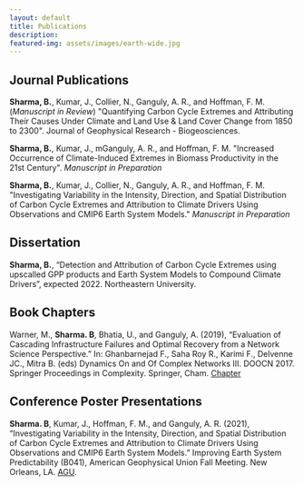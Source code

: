 ```yaml
---
layout: default
title: Publications 
description: 
featured-img: assets/images/earth-wide.jpg
---
```

## Journal Publications

**Sharma, B.**, Kumar, J., Collier, N., Ganguly, A. R., and Hoffman, F. M. (_Manuscript in Review_) "Quantifying Carbon Cycle Extremes and Attributing Their Causes Under Climate and Land Use & Land Cover Change from 1850 to 2300". Journal of Geophysical Research - Biogeosciences.

**Sharma, B.**, Kumar, J., mGanguly, A. R., and Hoffman, F. M. "Increased Occurrence of Climate-Induced Extremes in Biomass Productivity in the 21st Century". _Manuscript in Preparation_ 

**Sharma, B.**, Kumar, J., Collier, N., Ganguly, A. R., and Hoffman, F. M. "Investigating Variability in the Intensity, Direction, and Spatial Distribution of Carbon Cycle Extremes and Attribution to Climate Drivers Using Observations and CMIP6 Earth System Models." _Manuscript in Preparation_ 


## Dissertation

**Sharma, B.**, “Detection and Attribution of Carbon Cycle Extremes using upscalled GPP products and Earth System Models to Compound Climate Drivers”, expected 2022. Northeastern University. 


## Book Chapters

Warner, M., **Sharma. B**, Bhatia, U., and Ganguly, A. (2019), “Evaluation of Cascading Infrastructure Failures and Optimal Recovery from a Network Science Perspective.” In: Ghanbarnejad F., Saha Roy R., Karimi F., Delvenne JC., Mitra B. (eds) Dynamics On and Of Complex Networks III. DOOCN 2017. Springer Proceedings in Complexity. Springer, Cham. [Chapter](https://doi.org/10.1007/978-3-030-14683-2_3)


## Conference Poster Presentations

**Sharma. B**, Kumar, J., Hoffman, F. M., and Ganguly, A. R. (2021), “Investigating Variability in the Intensity, Direction, and Spatial Distribution of Carbon Cycle Extremes and Attribution to Climate Drivers Using Observations and CMIP6 Earth System Models.” Improving Earth System Predictability (B041), American Geophysical Union Fall Meeting. New Orleans, LA. [AGU](https://agu2021fallmeeting-agu.ipostersessions.com/default.aspx?s=71-89-8B-05-7E-BE-42-CF-33-5D-F5-8A-F4-6A-77-AC&guestview=true).


